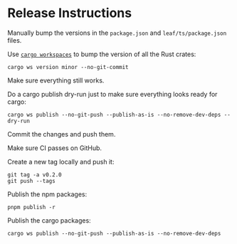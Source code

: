 # Release Instructions

Manually bump the versions in the `package.json` and `leaf/ts/package.json` files.

Use [`cargo workspaces`](https://github.com/pksunkara/cargo-workspaces) to bump the version of all the Rust crates:

    cargo ws version minor --no-git-commit

Make sure everything still works.

Do a cargo publish dry-run just to make sure everything looks ready for cargo:

    cargo ws publish --no-git-push --publish-as-is --no-remove-dev-deps --dry-run

Commit the changes and push them.

Make sure CI passes on GitHub.

Create a new tag locally and push it:

    git tag -a v0.2.0
    git push --tags

Publish the npm packages:

    pnpm publish -r

Publish the cargo packages:

    cargo ws publish --no-git-push --publish-as-is --no-remove-dev-deps
